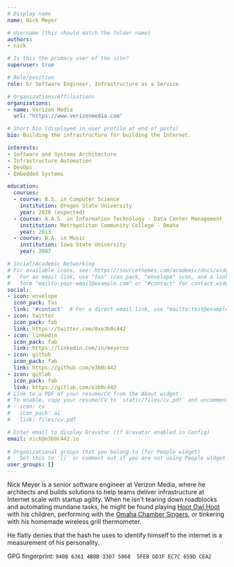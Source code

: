 ```yaml
---
# Display name
name: Nick Meyer

# Username (this should match the folder name)
authors:
- nick

# Is this the primary user of the site?
superuser: true

# Role/position
role: Sr Software Engineer, Infrastructure as a Service

# Organizations/Affiliations
organizations: 
- name: Verizon Media
  url: "https://www.verizonmedia.com"

# Short bio (displayed in user profile at end of posts)
bio: Building the infrastructure for building the Internet.

interests:
- Software and Systems Architecture
- Infrastructure Automation
- DevOps
- Embedded Systems

education:
  courses:
  - course: B.S. in Computer Science
    institution: Oregon State University
    year: 2020 (expected)
  - course: A.A.S. in Information Technology - Data Center Management
    institution: Metropolitan Community College - Omaha
    year: 2013
  - course: B.A. in Music
    institution: Iowa State University
    year: 2007

# Social/Academic Networking
# For available icons, see: https://sourcethemes.com/academic/docs/widgets/#icons
#   For an email link, use "fas" icon pack, "envelope" icon, and a link in the
#   form "mailto:your-email@example.com" or "#contact" for contact widget.
social:
- icon: envelope
  icon_pack: fas
  link: '#contact'  # For a direct email link, use "mailto:test@example.org".
- icon: twitter
  icon_pack: fab
  link: https://twitter.com/0xe3b0c442
- icon: linkedin
  icon_pack: fab
  link: https://linkedin.com/in/meyerns
- icon: github
  icon_pack: fab
  link: https://github.com/e3b0c442
- icon: gitlab
  icon_pack: fab
  link: https://gitlab.com/e3b0c442 
# Link to a PDF of your resume/CV from the About widget.
# To enable, copy your resume/CV to `static/files/cv.pdf` and uncomment the lines below.  
# - icon: cv
#   icon_pack: ai
#   link: files/cv.pdf

# Enter email to display Gravatar (if Gravatar enabled in Config)
email: nick@e3b0c442.io
  
# Organizational groups that you belong to (for People widget)
#   Set this to `[]` or comment out if you are not using People widget.  
user_groups: []
---
```


Nick Meyer is a senior software engineer at Verizon Media, where he architects 
and builds solutions to help teams deliver infrastructure at Internet scale with
startup agility. When he isn't tearing down roadblocks and automating mundane
tasks, he might be found playing [Hoot Owl Hoot](https://www.mindware.orientaltrading.com/hoot-owl-hoot-cooperative-game-a2-GM106.fltr?categoryId=90000+2890) with his
children, performing with the [Omaha Chamber Singers](https://omahachambersingersonline.org),
or tinkering with his homemade wireless grill thermometer.

He flatly denies that the hash he uses to identify himself to the internet is a
measurement of his personality.

GPG fingerprint: `9408 6361 4B0B 3307 5068  5FE8 DD3F EC7C 659D CEA2`